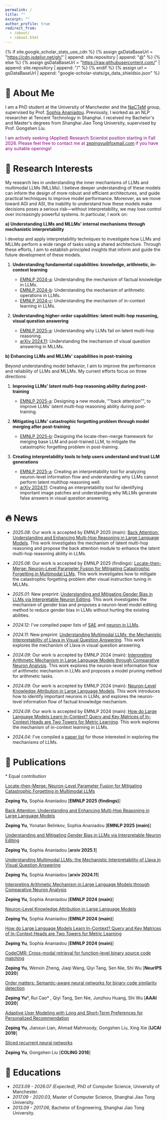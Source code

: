 ```yaml
---
permalink: /
title: ""
excerpt: ""
author_profile: true
redirect_from: 
  - /about/
  - /about.html
---
```


{% if site.google_scholar_stats_use_cdn %}
{% assign gsDataBaseUrl = "https://cdn.jsdelivr.net/gh/" | append: site.repository | append: "@" %}
{% else %}
{% assign gsDataBaseUrl = "https://raw.githubusercontent.com/" | append: site.repository | append: "/" %}
{% endif %}
{% assign url = gsDataBaseUrl | append: "google-scholar-stats/gs_data_shieldsio.json" %}

<span class='anchor' id='about-me'></span>

# 📖 About Me

I am a PhD student at the University of Manchester and the [NaCTeM](https://www.nactem.ac.uk/) group, supervised by Prof. [Sophia Ananiadou](https://research.manchester.ac.uk/en/persons/sophia.ananiadou). Previously, I worked as an NLP researcher at Tencent Technology in Shanghai. I received my Bachelor's and Master's degrees from Shanghai Jiao Tong University, supervised by Prof. Gongshen Liu.

<span style="color:purple;">I am actively seeking (Applied) Research Scientist position starting in Fall 2026. Please feel free to contact me at zepingyu@foxmail.com if you have any suitable openings!</span>

# 📝 Research Interests

My research lies in understanding the inner mechanisms of LLMs and multimodal LLMs (MLLMs). I believe deeper understanding of these models can inform the design of more robust and efficient architectures, and guide practical techniques to improve model performance. Moreover, as we move toward AGI and ASI, the inability to understand how these models make decisions poses a serious risk—without interpretability, we may lose control over increasingly powerful systems. In particular, I work on:

**a) Understanding LLMs and MLLMs' internal mechanisms through mechanistic interpretability** 

I develop and apply interpretability techniques to investigate how LLMs and MLLMs perform a wide range of tasks using a shared architecture. Through these efforts, I aim to establish principled insights that inform and guide the future development of these models.

1. **Understanding fundamental capabilities: knowledge, arithmetic, in-context learning**

   - [EMNLP 2024-a](https://aclanthology.org/2024.emnlp-main.191.pdf): Understanding the mechanism of factual knowledge in LLMs.
   - [EMNLP 2024-b](https://aclanthology.org/2024.emnlp-main.193.pdf): Understanding the mechanism of arithmetic operations in LLMs.
   - [EMNLP 2024-c](https://aclanthology.org/2024.emnlp-main.192.pdf): Understanding the mechanism of in-context learning in LLMs.

2. **Understanding higher-order capabilities: latent multi-hop reasoning, visual question answering**

   - [EMNLP 2025-a](https://arxiv.org/pdf/2502.10835): Understanding why LLMs fail on latent multi-hop reasoning.
   - [arXiv 2024.11](https://arxiv.org/pdf/2411.10950): Understanding the mechanism of visual question answering in MLLMs.

**b) Enhancing LLMs and MLLMs' capabilities in post-training** 

Beyond understanding model behavior, I aim to improve the performance and reliability of LLMs and MLLMs. My current efforts focus on three directions:

1. **Improving LLMs' latent multi-hop reasoning ability during post-training**

   - [EMNLP 2025-a](https://arxiv.org/pdf/2502.10835): Designing a new module, ""back attention"", to improve LLMs' latent multi-hop reasoning ability during post-training.
     
2. **Mitigating LLMs' catastrophic forgetting problem through model merging after post-training**
   
   - [EMNLP 2025-b](https://arxiv.org/pdf/2505.16703): Designing the locate-then-merge framework for merging base LLM and post-trained LLM, to mitigate the catastrophic forgetting problem in post-training.

3. **Creating interpretability tools to help users understand and trust LLM generations**

   - [EMNLP 2025-a](https://arxiv.org/pdf/2502.10835): Creating an interpretability tool for analyzing neuron-level information flow and understanding why LLMs cannot perform latent multihop reasoning well.
   - [arXiv 2024.11](https://arxiv.org/pdf/2411.10950): Creating an interpretability tool for identifying important image patches and understanding why MLLMs generate false answers in visual question answering.


# 🔥 News

- *2025.08*: Our work is accepted by EMNLP 2025 (main): [Back Attention: Understanding and Enhancing Multi-Hop Reasoning in Large Language Models](https://arxiv.org/pdf/2502.10835). This work investigates the mechanism of latent multi-hop reasoning and propose the back attention module to enhance the latent multi-hop reasoning ability in LLMs.

- *2025.08*: Our work is accepted by EMNLP 2025 (findings): [Locate-then-Merge: Neuron-Level Parameter Fusion for Mitigating Catastrophic Forgetting in Multimodal LLMs](https://arxiv.org/pdf/2505.16703). This work investigates how to mitigate the catastrophic forgetting problem after visual instruction tuning in MLLMs.

- *2025.01*: New preprint: [Understanding and Mitigating Gender Bias in LLMs via Interpretable Neuron Editing](https://arxiv.org/pdf/2501.14457). This work investigates the mechanism of gender bias and proposes a neuron-level model editing method to reduce gender bias in LLMs without hurting the existing abilities. 

- *2024.12*: I've compiled paper lists of [SAE](https://github.com/zepingyu0512/awesome-SAE) and [neuron in LLMs](https://github.com/zepingyu0512/awesome-LLM-neuron).

- *2024.11*: New preprint: [Understanding Multimodal LLMs: the Mechanistic Interpretability of Llava in Visual Question Answering](https://arxiv.org/pdf/2411.10950). This work explores the mechanism of Llava in visual question answering. 

- *2024.09*: Our work is accepted by EMNLP 2024 (main): [Interpreting Arithmetic Mechanism in Large Language Models through Comparative Neuron Analysis](https://zepingyu0512.github.io/arithmetic-mechanism.github.io/). This work explores the neuron-level information flow of arithmetic mechanism in LLMs and proposes a model pruning method for arithmetic tasks. 

- *2024.09*: Our work is accepted by EMNLP 2024 (main): [Neuron-Level Knowledge Attribution in Large Language Models](https://zepingyu0512.github.io/neuron-attribution.github.io/). This work introduces how to identify important neurons in LLMs, and explores the neuron-level information flow of factual knowledge mechanism. 

- *2024.09*: Our work is accepted by EMNLP 2024 (main): [How do Large Language Models Learn In-Context? Query and Key
Matrices of In-Context Heads are Two Towers for Metric Learning](https://zepingyu0512.github.io/in-context-mechanism.github.io/). This work explores the mechanism of in-context learning in LLMs.

- *2024.04*: I've compiled a [paper list](https://github.com/zepingyu0512/awesome-llm-understanding-mechanism) for those interested in exploring the mechanisms of LLMs.

# 📝 Publications
\* Equal contribution

[Locate-then-Merge: Neuron-Level Parameter Fusion for Mitigating Catastrophic Forgetting in Multimodal LLMs](https://arxiv.org/pdf/2505.16703)

**Zeping Yu**, Sophia Ananiadou \[**EMNLP 2025 (findings)**\]

[Back Attention: Understanding and Enhancing Multi-Hop Reasoning in Large Language Models](https://arxiv.org/pdf/2502.10835)

**Zeping Yu**, Yonatan Belinkov, Sophia Ananiadou \[**EMNLP 2025 (main)**\]

[Understanding and Mitigating Gender Bias in LLMs via Interpretable Neuron Editing](https://arxiv.org/pdf/2501.14457)

**Zeping Yu**, Sophia Ananiadou \[**arxiv 2025.1**\]

[Understanding Multimodal LLMs: the Mechanistic Interpretability of Llava in Visual Question Answering](https://arxiv.org/pdf/2411.10950)

**Zeping Yu**, Sophia Ananiadou \[**arxiv 2024.11**\]

[Interpreting Arithmetic Mechanism in Large Language Models through Comparative Neuron Analysis](https://zepingyu0512.github.io/arithmetic-mechanism.github.io/)

**Zeping Yu**, Sophia Ananiadou \[**EMNLP 2024 (main)**\]

[Neuron-Level Knowledge Attribution in Large Language Models](https://zepingyu0512.github.io/neuron-attribution.github.io/)

**Zeping Yu**, Sophia Ananiadou \[**EMNLP 2024 (main)**\]

[How do Large Language Models Learn In-Context? Query and Key Matrices of In-Context Heads are Two Towers for Metric Learning](https://zepingyu0512.github.io/in-context-mechanism.github.io/)

**Zeping Yu**, Sophia Ananiadou \[**EMNLP 2024 (main)**\]

[CodeCMR: Cross-modal retrieval for function-level binary source code matching](https://proceedings.neurips.cc/paper/2020/file/285f89b802bcb2651801455c86d78f2a-Paper.pdf) 

**Zeping Yu**, Wenxin Zheng, Jiaqi Wang, Qiyi Tang, Sen Nie, Shi Wu \[**NeurIPS 2020**\]

[Order matters: Semantic-aware neural networks for binary code similarity detection](https://keenlab.tencent.com/en/whitepapers/Ordermatters.pdf) 

**Zeping Yu**\*, Rui Cao\* , Qiyi Tang, Sen Nie, Junzhou Huang, Shi Wu \[**AAAI 2020**\]

[Adaptive User Modeling with Long and Short-Term Preferences for Personalized Recommendation](https://www.ijcai.org/proceedings/2019/0585.pdf) 

**Zeping Yu**, Jianxun Lian, Ahmad Mahmoody, Gongshen Liu, Xing Xie \[**IJCAI 2019**\]

[Sliced recurrent neural networks](https://arxiv.org/pdf/1807.02291.pdf) 

**Zeping Yu**, Gongshen Liu \[**COLING 2018**\]

# 📖 Educations
- *2023.09 - 2026.07 (Expected)*, PhD of Computer Science, University of Manchester.
- *2017.09 - 2020.03*, Master of Computer Science, Shanghai Jiao Tong University.
- *2013.09 - 2017.06*, Bachelor of Engineering, Shanghai Jiao Tong University.
